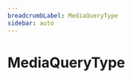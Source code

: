 ```yaml
---
breadcrumbLabel: MediaQueryType
sidebar: auto
---
```


# MediaQueryType

<ProxySummary/>

<ApiDocs/>
